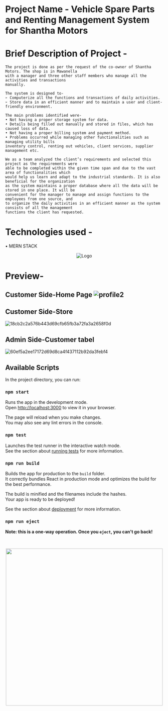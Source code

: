 

# Project Name - Vehicle Spare Parts and Renting Management System for Shantha Motors


# Brief Description of Project -
```
The project is done as per the request of the co-owner of Shantha Motors. The shop is in Mawanella 
with a manager and three other staff members who manage all the activities and transactions 
manually. 

The system is designed to-
➢ Computerize all the functions and transactions of daily activities.
➢ Store data in an efficient manner and to maintain a user and client-friendly environment.

The main problems identified were- 
• Not having a proper storage system for data.
• Details being filled out manually and stored in files, which has caused loss of data.
• Not having a proper billing system and payment method.
• Problems occurred while managing other functionalities such as managing utility bills
inventory control, renting out vehicles, client services, supplier management etc.

We as a team analyzed the client’s requirements and selected this project as the requirements were 
able to be completed within the given time span and due to the vast area of functionalities which 
would help us learn and adapt to the industrial standards. It is also beneficial for the organization 
as the system maintains a proper database where all the data will be stored in one place. It will be 
convenient for the manager to manage and assign functions to the employees from one source, and 
to organize the daily activities in an efficient manner as the system consists of all the management 
functions the client has requested.
```

# Technologies used - 
• MERN STACK
<p align="center">
    <img src="https://www.educative.io/api/edpresso/shot/5266982947520512/image/6392882854363136" alt="Logo" >
</p>

# Preview- 

## Customer Side-Home Page ![profile2](https://github.com/Sunera9/ITP-Vehicle_Spare_Parts_and_Renting_Management_System/assets/99312516/ac90544b-a569-46ce-88d0-da6543d1ad1d)

## Customer Side-Store
![18cb2c2a576b443d69cfb65fb3a72fa3a2658f0d](https://github.com/Sunera9/ITP-Vehicle_Spare_Parts_and_Renting_Management_System/assets/99312516/476f3c09-009c-49e4-b365-4a53c8fa720f)

## Admin Side-Customer tabel
![60ef5a2ee17172d69d8ca4f437112b92da3febf4](https://github.com/Sunera9/ITP-Vehicle_Spare_Parts_and_Renting_Management_System/assets/99312516/0dcc225d-47ba-4437-827d-8a92b532ed60)


## Available Scripts

In the project directory, you can run:

### `npm start`

Runs the app in the development mode.\
Open [http://localhost:3000](http://localhost:3000) to view it in your browser.

The page will reload when you make changes.\
You may also see any lint errors in the console.

### `npm test`

Launches the test runner in the interactive watch mode.\
See the section about [running tests](https://facebook.github.io/create-react-app/docs/running-tests) for more information.

### `npm run build`

Builds the app for production to the `build` folder.\
It correctly bundles React in production mode and optimizes the build for the best performance.

The build is minified and the filenames include the hashes.\
Your app is ready to be deployed!

See the section about [deployment](https://facebook.github.io/create-react-app/docs/deployment) for more information.

### `npm run eject`

**Note: this is a one-way operation. Once you `eject`, you can't go back!**

<br>
 <p align="center">
<img src="https://user-images.githubusercontent.com/74038190/212749447-bfb7e725-6987-49d9-ae85-2015e3e7cc41.gif" width="500">
<p align="center">
